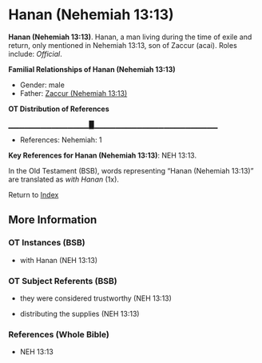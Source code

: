 # Hanan (Nehemiah 13:13)
**Hanan (Nehemiah 13:13)**. 
Hanan, a man living during the time of exile and return, only mentioned in Nehemiah 13:13, son of Zaccur (acai). 
Roles include: 
_Official_. 




**Familial Relationships of Hanan (Nehemiah 13:13)**


* Gender: male
* Father: [Zaccur (Nehemiah 13:13)](Zaccur.8.md)


**OT Distribution of References**

▁▁▁▁▁▁▁▁▁▁▁▁▁▁▁█▁▁▁▁▁▁▁▁▁▁▁▁▁▁▁▁▁▁▁▁▁▁▁
* References: Nehemiah: 1



**Key References for Hanan (Nehemiah 13:13)**: 
NEH 13:13. 


In the Old Testament (BSB), words representing “Hanan (Nehemiah 13:13)” are translated as 
*with Hanan* (1x). 




Return to [Index](00-Index.md)

## More Information

### OT Instances (BSB)

* with Hanan (NEH 13:13)



### OT Subject Referents (BSB)

* they were considered trustworthy (NEH 13:13)

* distributing the supplies (NEH 13:13)



### References (Whole Bible)

* NEH 13:13



